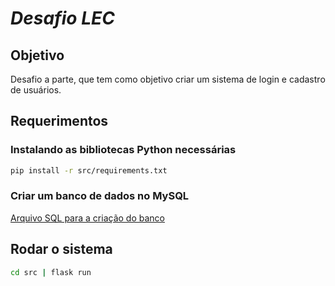 # ***Desafio LEC***

## **Objetivo**

Desafio a parte, que tem como objetivo criar um sistema de login e cadastro de usuários.

## **Requerimentos**

### Instalando as bibliotecas Python necessárias

```bash
pip install -r src/requirements.txt
```

### Criar um banco de dados no MySQL

[Arquivo SQL para a criação do banco](src/criacao_do_banco.sql)

## **Rodar o sistema**

```bash
cd src | flask run
```